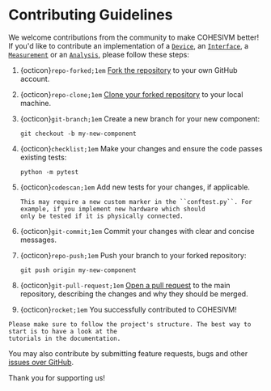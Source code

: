 # Contributing Guidelines

We welcome contributions from the community to make COHESIVM better! If you'd like to contribute an implementation 
of a [``Device``](https://cohesivm.readthedocs.io/en/latest/reference/devices.html#cohesivm.devices.Device), 
an [``Interface``](https://cohesivm.readthedocs.io/en/latest/reference/interfaces.html#cohesivm.interfaces.Interface), 
a [``Measurement``](https://cohesivm.readthedocs.io/en/latest/reference/measurements.html#cohesivm.measurements.Measurement) 
or an [``Analysis``](https://cohesivm.readthedocs.io/en/latest/reference/analysis.html#cohesivm.analysis.Analysis), 
please follow these steps:

1. {octicon}`repo-forked;1em` [Fork the repository](https://docs.github.com/en/pull-requests/collaborating-with-pull-requests/working-with-forks/fork-a-repo#forking-a-repository) to your own GitHub account.
   
   &NewLine;

2. {octicon}`repo-clone;1em` [Clone your forked repository](https://docs.github.com/en/pull-requests/collaborating-with-pull-requests/working-with-forks/fork-a-repo#cloning-your-forked-repository) to your local machine.
   
   &NewLine;

3. {octicon}`git-branch;1em` Create a new branch for your new component: 
    ```console
    git checkout -b my-new-component
    ```
   
4. {octicon}`checklist;1em` Make your changes and ensure the code passes existing tests:
    ```console
    python -m pytest
    ```
   
5. {octicon}`codescan;1em` Add new tests for your changes, if applicable.
   ````{note}
   This may require a new custom marker in the ``conftest.py``. For example, if you implement new hardware which should 
   only be tested if it is physically connected.
   ````
   
6. {octicon}`git-commit;1em` Commit your changes with clear and concise messages.
   
   &NewLine;

7. {octicon}`repo-push;1em` Push your branch to your forked repository:
    ```console
    git push origin my-new-component
    ```
   
8. {octicon}`git-pull-request;1em` [Open a pull request](https://docs.github.com/en/pull-requests/collaborating-with-pull-requests/proposing-changes-to-your-work-with-pull-requests/creating-a-pull-request-from-a-fork) to the main repository, describing the changes and why they should be merged.
   
   &NewLine;

9. {octicon}`rocket;1em` You successfully contributed to COHESIVM!
   
   &NewLine;

````{important}
Please make sure to follow the project's structure. The best way to start is to have a look at the 
tutorials in the documentation.
````

You may also contribute by submitting feature requests, bugs and other [issues over GitHub](https://github.com/mxwalbert/cohesivm/issues).

Thank you for supporting us!
